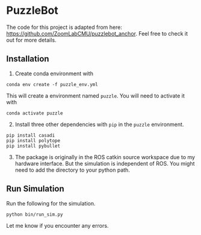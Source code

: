 # PuzzleBot

The code for this project is adapted from here: https://github.com/ZoomLabCMU/puzzlebot_anchor. Feel free to check it out for more details.

## Installation

1. Create conda environment with 
```
conda env create -f puzzle_env.yml
```
This will create a environment named `puzzle`. You will need to activate it with
```
conda activate puzzle
```

2. Install three other dependencies with `pip` in the `puzzle` environment.
```
pip install casadi
pip install polytope
pip install pybullet
```
3. The package is originally in the ROS catkin source workspace due to my hardware interface. But the simulation is independent of ROS. You might need to add the directory to your python path.

## Run Simulation
Run the following for the simulation.
```
python bin/run_sim.py
```
Let me know if you encounter any errors.
